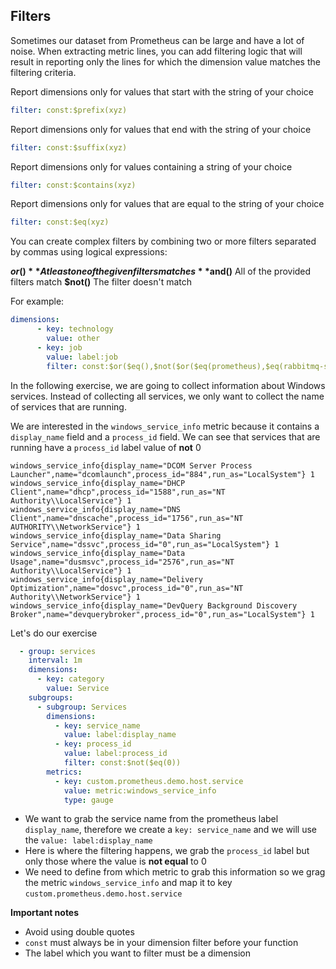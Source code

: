 ## Filters

Sometimes our dataset from Prometheus can be large and have a lot of noise. When extracting metric lines, you can add filtering logic that will result in reporting only the lines for which the dimension value matches the filtering criteria.

Report dimensions only for values that start with the string of your choice

```yaml
filter: const:$prefix(xyz)
```

Report dimensions only for values that end with the string of your choice

```yaml
filter: const:$suffix(xyz)
```

Report dimensions only for values containing a string of your choice

```yaml
filter: const:$contains(xyz)
```

Report dimensions only for values that are equal to the string of your choice

```yaml
filter: const:$eq(xyz)
```

You can create complex filters by combining two or more filters separated by commas using logical expressions:

**$or()** At least one of the given filters matches
**$and()** All of the provided filters match
**$not()** The filter doesn't match

For example:
```yaml
dimensions:
      - key: technology
        value: other
      - key: job
        value: label:job
        filter: const:$or($eq(),$not($or($eq(prometheus),$eq(rabbitmq-server),$eq(redis_exporter),$eq(node_exporter))))
```

In the following exercise, we are going to collect information about Windows services. Instead of collecting all services, we only want to collect the name of services that are running.

We are interested in the `windows_service_info` metric because it contains a `display_name` field and a `process_id` field. We can see that services that are running have a `process_id` label value of **not** 0

```
windows_service_info{display_name="DCOM Server Process Launcher",name="dcomlaunch",process_id="884",run_as="LocalSystem"} 1
windows_service_info{display_name="DHCP Client",name="dhcp",process_id="1588",run_as="NT Authority\\LocalService"} 1
windows_service_info{display_name="DNS Client",name="dnscache",process_id="1756",run_as="NT AUTHORITY\\NetworkService"} 1
windows_service_info{display_name="Data Sharing Service",name="dssvc",process_id="0",run_as="LocalSystem"} 1
windows_service_info{display_name="Data Usage",name="dusmsvc",process_id="2576",run_as="NT Authority\\LocalService"} 1
windows_service_info{display_name="Delivery Optimization",name="dosvc",process_id="0",run_as="NT Authority\\NetworkService"} 1
windows_service_info{display_name="DevQuery Background Discovery Broker",name="devquerybroker",process_id="0",run_as="LocalSystem"} 1
```

Let's do our exercise

```yaml
  - group: services
    interval: 1m
    dimensions:
      - key: category
        value: Service
    subgroups:
      - subgroup: Services
        dimensions:
          - key: service_name
            value: label:display_name
          - key: process_id
            value: label:process_id
            filter: const:$not($eq(0))
        metrics:
          - key: custom.prometheus.demo.host.service
            value: metric:windows_service_info
            type: gauge
```

* We want to grab the service name from the prometheus label `display_name`, therefore we create a `key: service_name` and we will use the `value: label:display_name`
* Here is where the filtering happens, we grab the `process_id` label but only those where the value is **not equal** to 0
* We need to define from which metric to grab this information so we grag the metric `windows_service_info` and map it to key `custom.prometheus.demo.host.service`

**Important notes**
* Avoid using double quotes
* `const` must always be in your dimension filter before your function
* The label which you want to filter must be a dimension

